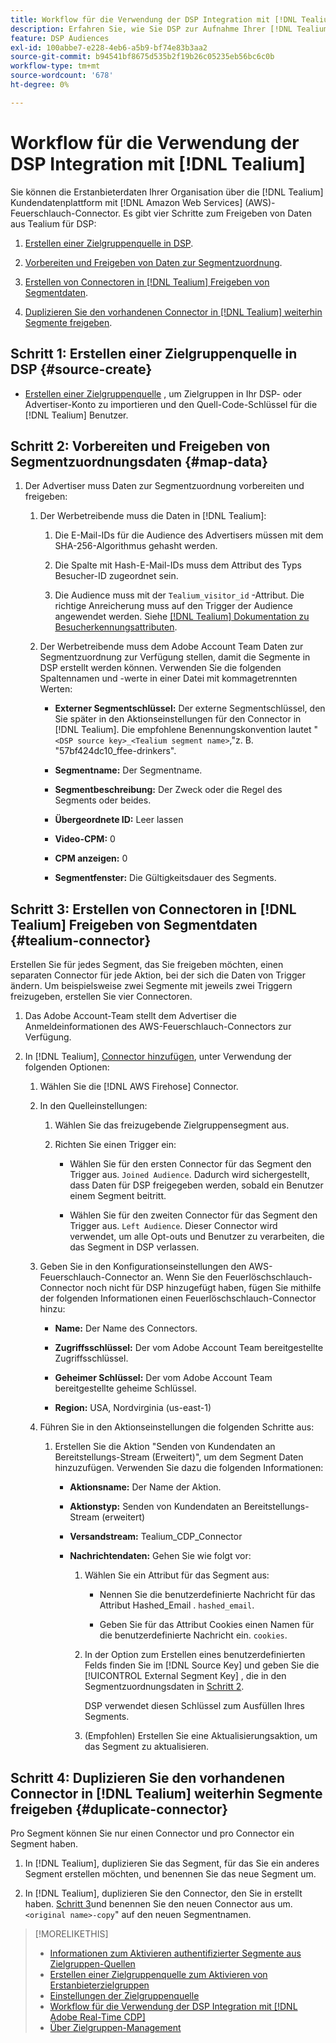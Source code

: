 ```yaml
---
title: Workflow für die Verwendung der DSP Integration mit [!DNL Tealium]
description: Erfahren Sie, wie Sie DSP zur Aufnahme Ihrer [!DNL Tealium] Erstanbietersegmente.
feature: DSP Audiences
exl-id: 100abbe7-e228-4eb6-a5b9-bf74e83b3aa2
source-git-commit: b94541bf8675d535b2f19b26c05235eb56bc6c0b
workflow-type: tm+mt
source-wordcount: '678'
ht-degree: 0%

---
```


# Workflow für die Verwendung der DSP Integration mit [!DNL Tealium]

Sie können die Erstanbieterdaten Ihrer Organisation über die [!DNL Tealium] Kundendatenplattform mit [!DNL Amazon Web Services] (AWS)-Feuerschlauch-Connector. Es gibt vier Schritte zum Freigeben von Daten aus Tealium für DSP:

1. [Erstellen einer Zielgruppenquelle in DSP](#source-create).

1. [Vorbereiten und Freigeben von Daten zur Segmentzuordnung](#map-data).

1. [Erstellen von Connectoren in [!DNL Tealium] Freigeben von Segmentdaten](#tealium-connector).

1. [Duplizieren Sie den vorhandenen Connector in [!DNL Tealium] weiterhin Segmente freigeben](#duplicate-connector).

## Schritt 1: Erstellen einer Zielgruppenquelle in DSP {#source-create}

* [Erstellen einer Zielgruppenquelle](source-create.md) , um Zielgruppen in Ihr DSP- oder Advertiser-Konto zu importieren und den Quell-Code-Schlüssel für die [!DNL Tealium] Benutzer.

## Schritt 2: Vorbereiten und Freigeben von Segmentzuordnungsdaten {#map-data}

1. Der Advertiser muss Daten zur Segmentzuordnung vorbereiten und freigeben:

   1. Der Werbetreibende muss die Daten in [!DNL Tealium]:

      1. Die E-Mail-IDs für die Audience des Advertisers müssen mit dem SHA-256-Algorithmus gehasht werden.

      1. Die Spalte mit Hash-E-Mail-IDs muss dem Attribut des Typs Besucher-ID zugeordnet sein.

      1. Die Audience muss mit der `Tealium_visitor_id` -Attribut. Die richtige Anreicherung muss auf den Trigger der Audience angewendet werden. Siehe [[!DNL Tealium] Dokumentation zu Besucherkennungsattributen](https://docs.tealium.com/server-side/visitor-stitching/visitor-id-attribute/).

   1. Der Werbetreibende muss dem Adobe Account Team Daten zur Segmentzuordnung zur Verfügung stellen, damit die Segmente in DSP erstellt werden können. Verwenden Sie die folgenden Spaltennamen und -werte in einer Datei mit kommagetrennten Werten:

      * **Externer Segmentschlüssel:** Der externe Segmentschlüssel, den Sie später in den Aktionseinstellungen für den Connector in [!DNL Tealium]. Die empfohlene Benennungskonvention lautet &quot;`<DSP source key>_<Tealium segment name>`,&quot;z. B. &quot;57bf424dc10_ffee-drinkers&quot;.

      * **Segmentname:** Der Segmentname.

      * **Segmentbeschreibung:** Der Zweck oder die Regel des Segments oder beides.

      * **Übergeordnete ID:** Leer lassen

      * **Video-CPM:** 0

      * **CPM anzeigen:** 0

      * **Segmentfenster:** Die Gültigkeitsdauer des Segments.

## Schritt 3: Erstellen von Connectoren in [!DNL Tealium] Freigeben von Segmentdaten {#tealium-connector}

Erstellen Sie für jedes Segment, das Sie freigeben möchten, einen separaten Connector für jede Aktion, bei der sich die Daten von Trigger ändern. Um beispielsweise zwei Segmente mit jeweils zwei Triggern freizugeben, erstellen Sie vier Connectoren.

1. Das Adobe Account-Team stellt dem Advertiser die Anmeldeinformationen des AWS-Feuerschlauch-Connectors zur Verfügung.

1. In [!DNL Tealium], [Connector hinzufügen](https://docs.tealium.com/server-side/connectors/add/), unter Verwendung der folgenden Optionen:

   1. Wählen Sie die [!DNL AWS Firehose] Connector.

   1. In den Quelleinstellungen:

      1. Wählen Sie das freizugebende Zielgruppensegment aus.

      1. Richten Sie einen Trigger ein:

         * Wählen Sie für den ersten Connector für das Segment den Trigger aus. `Joined Audience`. Dadurch wird sichergestellt, dass Daten für DSP freigegeben werden, sobald ein Benutzer einem Segment beitritt.

         * Wählen Sie für den zweiten Connector für das Segment den Trigger aus. `Left Audience`. Dieser Connector wird verwendet, um alle Opt-outs und Benutzer zu verarbeiten, die das Segment in DSP verlassen.

   1. Geben Sie in den Konfigurationseinstellungen den AWS-Feuerschlauch-Connector an. Wenn Sie den Feuerlöschschlauch-Connector noch nicht für DSP hinzugefügt haben, fügen Sie mithilfe der folgenden Informationen einen Feuerlöschschlauch-Connector hinzu:

      * **Name:** Der Name des Connectors.

      * **Zugriffsschlüssel:** Der vom Adobe Account Team bereitgestellte Zugriffsschlüssel.

      * **Geheimer Schlüssel:** Der vom Adobe Account Team bereitgestellte geheime Schlüssel.

      * **Region:** USA, Nordvirginia (us-east-1)

   1. Führen Sie in den Aktionseinstellungen die folgenden Schritte aus:

      1. Erstellen Sie die Aktion &quot;Senden von Kundendaten an Bereitstellungs-Stream (Erweitert)&quot;, um dem Segment Daten hinzuzufügen. Verwenden Sie dazu die folgenden Informationen:

         * **Aktionsname:** Der Name der Aktion.

         * **Aktionstyp:** Senden von Kundendaten an Bereitstellungs-Stream (erweitert)

         * **Versandstream:** Tealium_CDP_Connector

         * **Nachrichtendaten:**  Gehen Sie wie folgt vor:

            1. Wählen Sie ein Attribut für das Segment aus:

               * Nennen Sie die benutzerdefinierte Nachricht für das Attribut Hashed_Email . `hashed_email`.

               * Geben Sie für das Attribut Cookies einen Namen für die benutzerdefinierte Nachricht ein. `cookies`.

            1. In der Option zum Erstellen eines benutzerdefinierten Felds finden Sie im [!DNL Source Key] und geben Sie die [!UICONTROL External Segment Key] , die in den Segmentzuordnungsdaten in [Schritt 2](#map-data).

               DSP verwendet diesen Schlüssel zum Ausfüllen Ihres Segments.

            1. (Empfohlen) Erstellen Sie eine Aktualisierungsaktion, um das Segment zu aktualisieren.

## Schritt 4: Duplizieren Sie den vorhandenen Connector in [!DNL Tealium] weiterhin Segmente freigeben {#duplicate-connector}

Pro Segment können Sie nur einen Connector und pro Connector ein Segment haben.

1. In [!DNL Tealium], duplizieren Sie das Segment, für das Sie ein anderes Segment erstellen möchten, und benennen Sie das neue Segment um.

1. In [!DNL Tealium], duplizieren Sie den Connector, den Sie in erstellt haben. [Schritt 3](#tealium-connector)und benennen Sie den neuen Connector aus um.`<original name>-copy`&quot; auf den neuen Segmentnamen.

>[!MORELIKETHIS]
>
>* [Informationen zum Aktivieren authentifizierter Segmente aus Zielgruppen-Quellen](/help/dsp/audiences/sources/source-about.md)
>* [Erstellen einer Zielgruppenquelle zum Aktivieren von Erstanbieterzielgruppen](source-create.md)
>* [Einstellungen der Zielgruppenquelle](source-settings.md)
>* [Workflow für die Verwendung der DSP Integration mit [!DNL Adobe Real-Time CDP]](/help/dsp/audiences/sources/source-adobe-rtcdp.md)
>* [Über Zielgruppen-Management](/help/dsp/audiences/audience-about.md)

